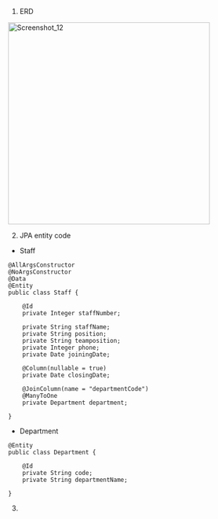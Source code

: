 1. ERD 
<img width="411" alt="Screenshot_12" src="https://user-images.githubusercontent.com/97711663/178205290-39e59886-27da-4708-b9c4-5ffa2cd155b9.png">

<br/>

2. JPA entity code
- Staff
```
@AllArgsConstructor
@NoArgsConstructor
@Data
@Entity
public class Staff {

    @Id
    private Integer staffNumber;

    private String staffName;
    private String position;
    private String teamposition;
    private Integer phone;
    private Date joiningDate;

    @Column(nullable = true)
    private Date closingDate;

    @JoinColumn(name = "departmentCode")
    @ManyToOne
    private Department department;

}
```
- Department
```
@Entity
public class Department {

    @Id
    private String code;
    private String departmentName;

}
```

3. 
